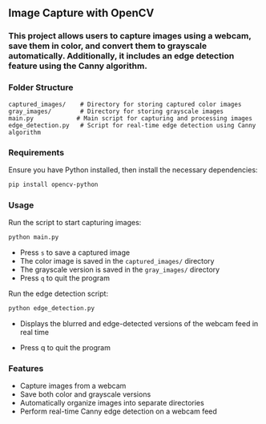 ## Image Capture with OpenCV

### This project allows users to capture images using a webcam, save them in color, and convert them to grayscale automatically. Additionally, it includes an edge detection feature using the Canny algorithm.


### Folder Structure
```text
captured_images/    # Directory for storing captured color images
gray_images/        # Directory for storing grayscale images
main.py            # Main script for capturing and processing images
edge_detection.py   # Script for real-time edge detection using Canny algorithm
```

### Requirements
Ensure you have Python installed, then install the necessary dependencies:

```bash
pip install opencv-python
```

### Usage
Run the script to start capturing images:
```bash
python main.py
```

- Press ```s``` to save a captured image
- The color image is saved in the ```captured_images/``` directory
- The grayscale version is saved in the ```gray_images/``` directory
- Press ```q``` to quit the program

Run the edge detection script:
```bash
python edge_detection.py
```

- Displays the blurred and edge-detected versions of the webcam feed in real time

- Press q to quit the program

### Features
- Capture images from a webcam
- Save both color and grayscale versions
- Automatically organize images into separate directories
- Perform real-time Canny edge detection on a webcam feed
